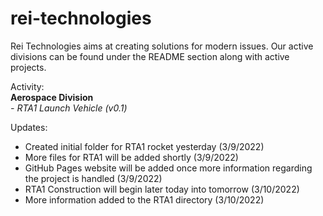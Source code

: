 # rei-technologies
Rei Technologies aims at creating solutions for modern issues. Our active divisions can be found under the README section along with active projects.

Activity:  
**Aerospace Division**  
  *- RTA1 Launch Vehicle (v0.1)*

Updates:
- Created initial folder for RTA1 rocket yesterday (3/9/2022)
- More files for RTA1 will be added shortly (3/9/2022)
- GitHub Pages website will be added once more information regarding the project is handled (3/9/2022)
- RTA1 Construction will begin later today into tomorrow (3/10/2022)
- More information added to the RTA1 directory (3/10/2022)
